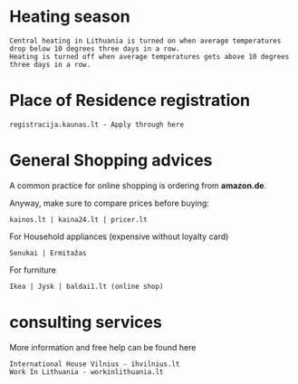 # Heating season
```text
Central heating in Lithuania is turned on when average temperatures drop below 10 degrees three days in a row.
Heating is turned off when average temperatures gets above 10 degrees three days in a row.
```

# Place of Residence registration
```text
registracija.kaunas.lt - Apply through here 
```

# General Shopping advices
A common practice for online shopping is ordering from **amazon.de**.

Anyway, make sure to compare prices before buying:
```text
kainos.lt | kaina24.lt | pricer.lt
```
For Household appliances (expensive without loyalty card)
```text
Senukai | Ermitažas
```
For furniture
```text
Ikea | Jysk | baldai1.lt (online shop)
```

# consulting services

More information and free help can be found here

```text
International House Vilnius - ihvilnius.lt
Work In Lithuania - workinlithuania.lt
```
